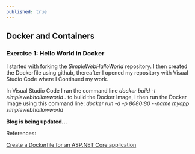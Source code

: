 ```yaml
---
published: true
---
```

## Docker and Containers

### Exercise 1: Hello World in Docker

I started with forking the _SimpleWebHalloWorld_ repository. I then created the Dockerfile using github, thereafter I opened my repository with Visual Studio Code where I Continued my work.

In Visual Studio Code I ran the command line _docker build -t simplewebhallowworld ._ to build the Docker Image, I then run the Docker Image using this command line: _docker run -d -p 8080:80  --name myapp simplewebhallowworld_





**Blog is being updated...**


References:

[Create a Dockerfile for an ASP.NET Core application](https://docs.docker.com/samples/dotnetcore/)
